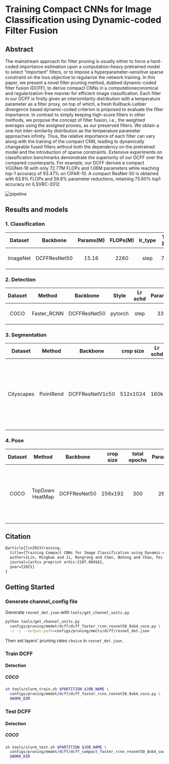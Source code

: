 # Training Compact CNNs for Image Classification using Dynamic-coded Filter Fusion

## Abstract

The mainstream approach for filter pruning is usually either to force a hard-coded importance estimation upon a computation-heavy pretrained model to select “important” filters, or to impose a hyperparameter-sensitive sparse constraint on the loss objective to regularize the network training. In this paper, we present a novel filter pruning method, dubbed dynamic-coded filter fusion (DCFF), to derive compact CNNs in a computationeconomical and regularization-free manner for efficient image classification. Each filter in our DCFF is firstly given an intersimilarity distribution with a temperature parameter as a filter proxy, on top of which, a fresh Kullback-Leibler divergence based dynamic-coded criterion is proposed to evaluate the filter importance. In contrast to simply keeping high-score filters in other methods, we propose the concept of filter fusion, i.e., the weighted averages using the assigned proxies, as our preserved filters. We obtain a one-hot inter-similarity distribution as the temperature parameter approaches infinity. Thus, the relative importance of each filter can vary along with the training of the compact CNN, leading to dynamically changeable fused filters without both the dependency on the pretrained model and the introduction of sparse constraints. Extensive experiments on classification benchmarks demonstrate the superiority of our DCFF over the compared counterparts. For example, our DCFF derives a compact VGGNet-16 with only 72.77M FLOPs and 1.06M parameters while reaching top-1 accuracy of 93.47% on CIFAR-10. A compact ResNet-50 is obtained with 63.8% FLOPs and 58.6% parameter reductions, retaining 75.60% top1 accuracy on ILSVRC-2012.

![pipeline](https://user-images.githubusercontent.com/31244134/189286581-722853ba-c6d7-4a39-b902-37995b444c71.jpg)

## Results and models

### 1. Classification

| Dataset  |   Backbone   | Params(M) | FLOPs(M) | lr_type | Top-1 (%) | Top-5 (%) |                     CPrate                      |                        Config                        |           Download           |
| :------: | :----------: | :-------: | :------: | :-----: | :-------: | :-------: | :---------------------------------------------: | :--------------------------------------------------: | :--------------------------: |
| ImageNet | DCFFResNet50 |   15.16   |   2260   |  step   |   73.96   |   91.66   | \[0.0\]+\[0.35,0.4,0.1\]\*10+\[0.3,0.3,0.1\]\*6 | [config](../../mmcls/dcff/dcff_resnet_8xb32_in1k.py) | [model](<>) \| \[log\] (\<>) |

### 2. Detection

| Dataset |   Method    |   Backbone   |  Style  | Lr schd | Params(M) | FLOPs(M) | bbox AP |                     CPrate                      |                              Config                               |           Download           |
| :-----: | :---------: | :----------: | :-----: | :-----: | :-------: | :------: | :-----: | :---------------------------------------------: | :---------------------------------------------------------------: | :--------------------------: |
|  COCO   | Faster_RCNN | DCFFResNet50 | pytorch |  step   |   33.31   |  168320  |  35.8   | \[0.0\]+\[0.35,0.4,0.1\]\*10+\[0.3,0.3,0.1\]\*6 | [config](../../mmdet/dcff/dcff_faster_rcnn_resnet50_8xb4_coco.py) | [model](<>) \| \[log\] (\<>) |

### 3. Segmentation

|  Dataset   |  Method   |    Backbone     | crop size | Lr schd | Params(M) | FLOPs(M) | mIoU  |                               CPrate                                |                                Config                                 |           Download           |
| :--------: | :-------: | :-------------: | :-------: | :-----: | :-------: | :------: | :---: | :-----------------------------------------------------------------: | :-------------------------------------------------------------------: | :--------------------------: |
| Cityscapes | PointRend | DCFFResNetV1c50 | 512x1024  |  160k   |   18.43   |  74410   | 76.75 | \[0.0, 0.0, 0.0\] + \[0.35, 0.4, 0.1\] * 10 + \[0.3, 0.3, 0.1\] * 6 | [config](../../mmseg/dcff/dcff_pointrend_resnet50_8xb2_cityscapes.py) | [model](<>) \| \[log\] (\<>) |

### 4. Pose

| Dataset |     Method      |   Backbone   | crop size | total epochs | Params(M) | FLOPs(M) |  AP  |                           CPrate                           |                              Config                               |           Download           |
| :-----: | :-------------: | :----------: | :-------: | :----------: | :-------: | :------: | :--: | :--------------------------------------------------------: | :---------------------------------------------------------------: | :--------------------------: |
|  COCO   | TopDown HeatMap | DCFFResNet50 |  256x192  |     300      |   26.95   |   4290   | 68.3 | \[0.0\] + \[0.2, 0.2, 0.1\] * 10 + \[0.15, 0.15, 0.1\] * 6 | [config](../../mmpose/dcff/dcff_topdown_heatmap_resnet50_coco.py) | [model](<>) \| \[log\] (\<>) |

## Citation

```latex
@article{lin2021training,
  title={Training Compact CNNs for Image Classification using Dynamic-coded Filter Fusion},
  author={Lin, Mingbao and Ji, Rongrong and Chen, Bohong and Chao, Fei and Liu, Jianzhuang and Zeng, Wei and Tian, Yonghong and Tian, Qi},
  journal={arXiv preprint arXiv:2107.06916},
  year={2021}
}
```

## Getting Started

### Generate channel_config file

Generate `resnet_det.json` with `tools/get_channel_units.py`.

```bash
python tools/get_channel_units.py
  configs/pruning/mmdet/dcff/dcff_faster_rcnn_resnet50_8xb4_coco.py \
  -c -i --output-path=configs/pruning/mmcls/dcff/resnet_det.json
```

Then set layers' pruning rates `choice` in `resnet_det.json`.

### Train DCFF

#### Detection

##### COCO

```bash
sh tools/slurm_train.sh $PARTITION $JOB_NAME \
  configs/pruning/mmdet/dcff/dcff_faster_rcnn_resnet50_8xb4_coco.py \
  $WORK_DIR
```

### Test DCFF

#### Detection

##### COCO

```bash
sh tools/slurm_test.sh $PARTITION $JOB_NAME \
  configs/pruning/mmdet/dcff/dcff_compact_faster_rcnn_resnet50_8xb4_coco.py \
  $WORK_DIR
```
